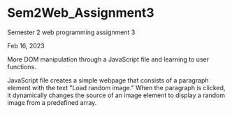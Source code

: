 # Sem2Web_Assignment3

Semester 2 web programming assignment 3

Feb 16, 2023

More DOM manipulation through a JavaScript file and learning to user functions.

JavaScript file creates a simple webpage that consists of a paragraph element with the text "Load random image." When the paragraph is clicked, it dynamically changes the source of an image element to display a random image from a predefined array.
